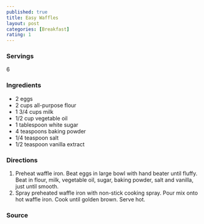 ```yaml
---
published: true
title: Easy Waffles
layout: post
categories: [Breakfast]
rating: 1
---
```

### Servings
6

### Ingredients
- 2 eggs
- 2 cups all-purpose flour
- 1 3/4 cups milk
- 1/2 cup vegetable oil
- 1 tablespoon white sugar
- 4 teaspoons baking powder
- 1/4 teaspoon salt
- 1/2 teaspoon vanilla extract

### Directions
1. Preheat waffle iron. Beat eggs in large bowl with hand beater until fluffy. Beat in flour, milk, vegetable oil, sugar, baking powder, salt and vanilla, just until smooth.
2. Spray preheated waffle iron with non-stick cooking spray. Pour mix onto hot waffle iron. Cook until golden brown. Serve hot.

### Source

